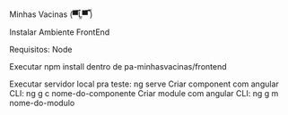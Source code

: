 Minhas Vacinas (▀̿Ĺ̯▀̿ ̿)

Instalar Ambiente FrontEnd

Requisitos:
  Node

Executar npm install dentro de pa-minhasvacinas/frontend

Executar servidor local pra teste: ng serve
Criar component com angular CLI: ng g c nome-do-componente
Criar module com angular CLI: ng g m nome-do-modulo
